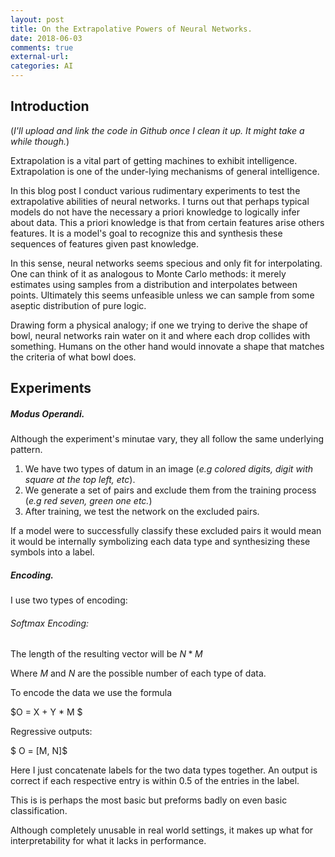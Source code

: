 ```yaml
---
layout: post
title: On the Extrapolative Powers of Neural Networks.
date: 2018-06-03
comments: true
external-url:
categories: AI
---
```



## Introduction

(*I'll upload and link the code in Github once I clean it up. It might take a while though.*)


Extrapolation is a vital part of getting machines to exhibit intelligence. Extrapolation is one of the under-lying mechanisms of general intelligence.

In this blog post I conduct various rudimentary experiments to test the extrapolative abilities of neural networks. I turns out that perhaps typical models do not have the necessary a priori knowledge to logically infer about data. This a priori knowledge is that from certain features arise others features. It is a model's goal to recognize this and synthesis these sequences of features given past knowledge.

In this sense, neural networks seems specious and only fit for interpolating. One can think of it as analogous to Monte Carlo methods: it merely estimates using samples from a distribution and interpolates between points. Ultimately this seems unfeasible unless we can sample from some aseptic distribution of pure logic.

Drawing form a physical analogy; if one we trying to derive the shape of bowl, neural networks rain water on it and where each drop collides with something. Humans on the other hand would innovate a shape that matches the criteria of what bowl does.
## Experiments
##### Modus Operandi.


Although the experiment's minutae vary, they all follow the same underlying pattern.

1. We have two types of datum in an image (*e.g colored digits, digit with square at the top left, etc*).
2. We generate a set of pairs and exclude them from the training process (*e.g red seven, green one etc.*)
3. After training, we test the network on the excluded pairs.

If a model were to successfully classify these excluded pairs it would mean it would be internally symbolizing each data type and synthesizing these symbols into a label.
##### Encoding.

I use two types of encoding:

###### Softmax Encoding:

The length of the resulting vector will be $N * M$

Where $M$ and $N$ are the possible number of each type of data.

To encode the data we use the formula

$O = X + Y * M $

Regressive outputs:

$ O = [M, N]$

Here I just concatenate labels for the two data types together. An output is correct if each respective entry is within 0.5 of the entries in the label.

This is is perhaps the most basic but preforms badly on even basic classification.

Although completely unusable in real world settings, it makes up what for interpretability  for what it lacks in performance.


